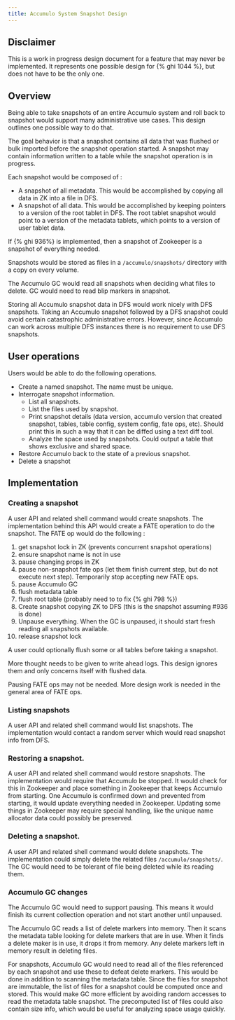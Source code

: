 ```yaml
---
title: Accumulo System Snapshot Design
---
```


## Disclaimer

This is a work in progress design document for a feature that may never be
implemented.  It represents one possible design for {% ghi 1044 %}, but does
not have to be the only one.

## Overview

Being able to take snapshots of an entire Accumulo system and roll back to
snapshot would support many administrative use cases.  This design outlines one
possible way to do that.

The goal behavior is that a snapshot contains all data that was flushed or bulk
imported before the snapshot operation started.  A snapshot may contain
information written to a table while the snapshot operation is in progress.

Each snapshot would be composed of :

 * A snapshot of all metadata.  This would be accomplished by copying all data 
   in ZK into a file in DFS.
 * A snapshot of all data. This would be accomplished by keeping pointers to
   a version of the root tablet in DFS.  The root tablet snapshot would point
   to a version of the metadata tablets, which points to a version of user
   tablet data.

If {% ghi 936%} is implemented, then a snapshot of Zookeeper is a snapshot of
everything needed.

Snapshots would be stored as files in a `/accumulo/snapshots/` directory with a
copy on every volume.

The Accumulo GC would read all snapshots when deciding what files to delete. GC
would need to read blip markers in snapshot.

Storing all Accumulo snapshot data in DFS would work nicely with DFS snapshots.
Taking an Accumulo snapshot followed by a DFS snapshot could avoid certain
catastrophic administrative errors.  However, since Accumulo can work across
multiple DFS instances there is no requirement to use DFS snapshots.

## User operations

Users would be able to do the following operations.

 * Create a named snapshot.  The name must be unique.
 * Interrogate snapshot information.
   * List all snapshots.
   * List the files used by snapshot.
   * Print snapshot details (data version, accumulo version that created
     snapshot, tables, table config, system config, fate ops, etc). Should
     print this in such a way that it can be diffed using a text diff tool.
   * Analyze the space used by snapshots.  Could output a table that shows exclusive and shared space.
 * Restore Accumulo back to the state of a previous snapshot.
 * Delete a snapshot

## Implementation

### Creating a snapshot

A user API and related shell command would create snapshots.  The
implementation behind this API would create a FATE operation to do the
snapshot. The FATE op would do the following :

 1. get snapshot lock in ZK (prevents concurrent snapshot operations)
 1. ensure snapshot name is not in use
 1. pause changing props in ZK
 1. pause non-snapshot fate ops (let them finish current step, but do not
    execute next step).   Temporarily stop accepting new FATE ops.
 1. pause Accumulo GC
 1. flush metadata table
 1. flush root table (probably need to to fix {% ghi 798 %})
 1. Create snapshot copying ZK to DFS (this is the snapshot assuming #936 is done)
 1. Unpause everything. When the GC is unpaused, it should start fresh reading
    all snapshots available.
 1. release snapshot lock

A user could optionally flush some or all tables before taking a snapshot.

More thought needs to be given to write ahead logs.  This design ignores them
and only concerns itself with flushed data.

Pausing FATE ops may not be needed.  More design work is needed in the general
area of FATE ops.

### Listing snapshots

A user API and related shell command would list snapshots.  The implementation
would contact a random server which would read snapshot info from DFS.

### Restoring a snapshot.

A user API and related shell command would restore snapshots.  The
implementation would require that Accumulo be stopped.  It would check for this
in Zookeeper and place something in Zookeeper that keeps Accumulo from
starting.  One Accumulo is confirmed down and prevented from starting, it would
update everything needed in Zookeeper.   Updating some things in Zookeeper may
require special handling, like the unique name allocator data could possibly be
preserved.

### Deleting a snapshot.

A user API and related shell command would delete snapshots.  The
implementation could simply delete the related files `/accumulo/snapshots/`.
The GC would need to be tolerant of file being deleted while its reading them.

### Accumulo GC changes

The Accumulo GC would need to support pausing.  This means it would finish its
current collection operation and not start another until unpaused.

The Accumulo GC reads a list of delete markers into memory.  Then it scans the
metadata table looking for delete markers that are in use.  When it finds a
delete maker is in use, it drops it from memory.  Any delete markers left in
memory result in deleting files.

For snapshots, Accumulo GC would need to read all of the files referenced by
each snapshot and use these to defeat delete markers.  This would be done in
addition to scanning the metadata table.  Since the files for snapshot are
immutable, the list of files for a snapshot could be computed once and stored.
This would make GC more efficient by avoiding random accesses to read the
metadata table snapshot.  The precomputed list of files could also contain size
info, which would be useful for analyzing space usage quickly.



